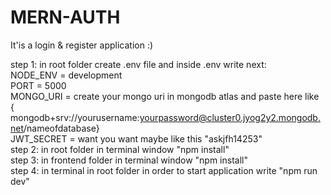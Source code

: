 # MERN-AUTH
It'is a login & register application :)  </br>

step 1: in root folder create .env file and inside .env write next:</br>
      NODE_ENV = development </br>
      PORT = 5000 </br>
      MONGO_URI = create your mongo uri in mongodb atlas and paste here like </br> {
      mongodb+srv://yourusername:yourpassword@cluster0.jyog2y2.mongodb.net/nameofdatabase} </br>
      JWT_SECRET = want you want maybe like this "askjfh14253" </br>
step 2: in root folder in terminal window "npm install" </br>
step 3: in frontend folder in terminal window "npm install" </br>
step 4: in terminal in root folder in order to start application write "npm run dev"

      
